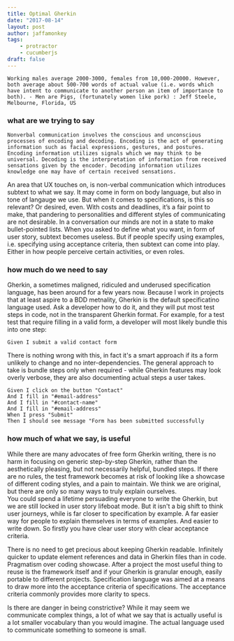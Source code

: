 ```yaml
---
title: Optimal Gherkin
date: "2017-08-14"
layout: post
author: jaffamonkey
tags:
    - protractor
    - cucumberjs
draft: false
---
```


<a data-pin-do="embedPin" data-pin-width="large" href="https://www.pinterest.com/pin/191543790374090387/"></a>


`Working males average 2000-3000, females from 10,000-20000. However, both average about 500-700 words of actual value (i.e. words which have intent to communicate to another person an item of importance to both). - Men are Pigs, (fortunately women like pork) : Jeff Steele, Melbourne, Florida, US`

### what are we trying to say

`Nonverbal communication involves the conscious and unconscious processes of encoding and decoding. Encoding is the act of generating information such as facial expressions, gestures, and postures. Encoding information utilizes signals which we may think to be universal. Decoding is the interpretation of information from received sensations given by the encoder. Decoding information utilizes knowledge one may have of certain received sensations.`

An area that UX touches on, is non-verbal communication which introduces subtext to what we say.  It may come in form on body language, but also in tone of langauge we use. But when it comes to specifications, is this so relevant?  Or desired, even.  With costs and deadlines, it’s a fair point to make, that pandering to personalities and different styles of communicating are not desirable. In a conversation our minds are not in a state to make bullet-pointed lists. When you asked to define what you want, in form of user story, subtext becomes useless. But if people specify using examples, i.e. specifying using acceptance criteria, then subtext can come into play.  Either in how people perceive certain activities, or even roles. 

### how much do we need to say

Gherkin, a sometimes maligned, ridiculed and underused specification language, has been around for a few years now.  Because I work in projects that at least aspire to a BDD metnality, Gherkin is the default specificatino language used.  Ask a developer how to do it, and they will put most test steps in code, not in the transparent Gherkin format. For example, for a test test that require filling in a valid form, a developer will most likely bundle this into one step:

```
Given I submit a valid contact form
```

There is nothing wrong with this, in fact it's a smart approach if its a form unlikely to change and no inter-dependencies.  The general approach to take is bundle steps only when required - while Gherkin features may look overly verbose, they are also documenting actual steps a user takes.

```
Given I click on the button "Contact"
And I fill in "#email-address"
And I fill in "#contact-name"
And I fill in "#email-address"
When I press "Submit"
Then I should see message "Form has been submitted successfully
```

### how much of what we say, is useful


While there are many advocates of free form Gherkin writing, there is no harm in focusing on generic step-by-step Gherkin, rather than the aesthetically pleasing, but not necessarily helpful, bundled steps. If there are no rules, the test framework becomes at risk of looking like a showcase of different coding styles, and a pain to maintain.  We think we are original, but there are only so many ways to truly explain ourselves.  
 You could spend a lifetime persuading everyone to write the Gherkin, but we are still locked in user story lifeboat mode. But it isn't a big shift to think user journeys, while is far closer to specification by example. A far easier way for people to explain themselves in terms of examples. And easier to write down. So firstly you have clear user story with clear acceptance criteria. 

There is no need to get precious about keeping Gherkin readable. Infinitely quicker to update element references and data in Gherkin files than in code. Pragmatism over coding showcase.  After a project the most useful thing to reuse is the framework itself and if your Gherkin is granular enough, easily portable to different projects.  Specification language was aimed at a means to draw more into the acceptance criteria of specifications. The acceptance criteria commonly provides more clarity to specs.

Is there are danger in being constrictive? While it may seem we communicate complex things, a lot of what we say that is actually useful is a lot smaller vocabulary than you would imagine. The actual language used to communicate something to someone is small.



